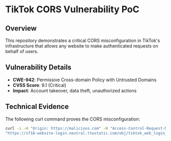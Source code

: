 # TikTok CORS Vulnerability PoC

## Overview
This repository demonstrates a critical CORS misconfiguration in TikTok's infrastructure that allows any website to make authenticated requests on behalf of users.

## Vulnerability Details
- **CWE-942**: Permissive Cross-domain Policy with Untrusted Domains
- **CVSS Score**: 9.1 (Critical)
- **Impact**: Account takeover, data theft, unauthorized actions

## Technical Evidence
The following curl command proves the CORS misconfiguration:

```bash
curl -i -H "Origin: https://malicious.com" -H "Access-Control-Request-Method: GET" -X OPTIONS \
"https://sf16-website-login.neutral.ttwstatic.com/obj/tiktok_web_login_static/*"